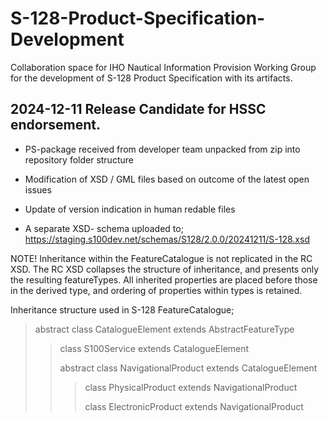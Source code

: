 # S-128-Product-Specification-Development
Collaboration space for IHO Nautical Information Provision Working Group for the development of S-128 Product Specification with its artifacts.  

## 2024-12-11 Release Candidate for HSSC endorsement.
- PS-package received from developer team unpacked from zip into repository folder structure
- Modification of XSD / GML files based on outcome of the latest open issues
- Update of version indication in human redable files
  
-  A separate XSD- schema uploaded to;
https://staging.s100dev.net/schemas/S128/2.0.0/20241211/S-128.xsd

NOTE!
Inheritance within the FeatureCatalogue is not replicated in the RC XSD. The RC XSD collapses the structure of inheritance, and presents only the resulting featureTypes.
All inherited properties are placed before those in the derived type, and ordering of properties within types is retained.

Inheritance structure used in S-128 FeatureCatalogue;

> abstract class CatalogueElement extends AbstractFeatureType
> 
>> class S100Service extends CatalogueElement
>> 
>>	abstract class NavigationalProduct extends CatalogueElement
>> 
>>> class PhysicalProduct extends NavigationalProduct
>>> 
>>> class ElectronicProduct extends NavigationalProduct
